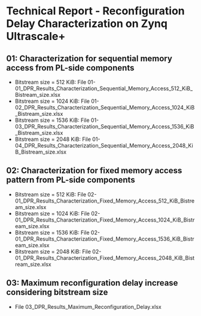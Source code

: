 # Technical Report - Reconfiguration Delay Characterization on Zynq Ultrascale+

## 01: Characterization for sequential memory access from PL-side components

* Bitstream size =  512 KiB: File 01-01_DPR_Results_Characterization_Sequential_Memory_Access_512_KiB_Bistream_size.xlsx
* Bitstream size = 1024 KiB: File 01-02_DPR_Results_Characterization_Sequential_Memory_Access_1024_KiB_Bistream_size.xlsx
* Bitstream size = 1536 KiB: File 01-03_DPR_Results_Characterization_Sequential_Memory_Access_1536_KiB_Bistream_size.xlsx
* Bitstream size = 2048 KiB: File 01-04_DPR_Results_Characterization_Sequential_Memory_Access_2048_KiB_Bistream_size.xlsx

## 02: Characterization for fixed memory access pattern from PL-side components

* Bitstream size =  512 KiB: File 02-01_DPR_Results_Characterization_Fixed_Memory_Access_512_KiB_Bistream_size.xlsx
* Bitstream size = 1024 KiB: File 02-01_DPR_Results_Characterization_Fixed_Memory_Access_1024_KiB_Bistream_size.xlsx
* Bitstream size = 1536 KiB: File 02-01_DPR_Results_Characterization_Fixed_Memory_Access_1536_KiB_Bistream_size.xlsx
* Bitstream size = 2048 KiB: File 02-01_DPR_Results_Characterization_Fixed_Memory_Access_2048_KiB_Bistream_size.xlsx

## 03: Maximum reconfiguration delay increase considering bitstream size

* File 03_DPR_Results_Maximum_Reconfiguration_Delay.xlsx

